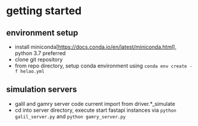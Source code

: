 # getting started

## environment setup
- install miniconda[https://docs.conda.io/en/latest/miniconda.html], python 3.7 preferred
- clone git repository
- from repo directory, setup conda environment using `conda env create -f helao.yml`

## simulation servers
- galil and gamry server code current import from driver.*_simulate
- cd into server directory, execute start fastapi instances via  `python galil_server.py` and `python gamry_server.py`